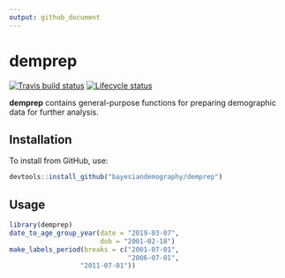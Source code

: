 ```yaml
---
output: github_document
---
```


<!-- README.md is generated from README.Rmd. Please edit that file -->


# demprep

<!-- badges: start -->
[![Travis build status](https://travis-ci.com/bayesiandemography/demprep.svg?branch=master)](https://travis-ci.com/bayesiandemography/demprep)
[![Lifecycle status](https://img.shields.io/badge/lifecycle-experimental-orange.svg)](https://www.tidyverse.org/lifecycle/#experimental)
<!-- badges: end -->

**demprep** contains general-purpose functions for preparing demographic data for further analysis.


## Installation

To install from GitHub, use:

``` r
devtools::install_github("bayesiandemography/demprep")
```

## Usage

```r
library(demprep)
date_to_age_group_year(date = "2019-03-07",
                       dob = "2001-02-18")
make_labels_period(breaks = c("2001-07-01",
                              "2006-07-01",
			      "2011-07-01"))
```



